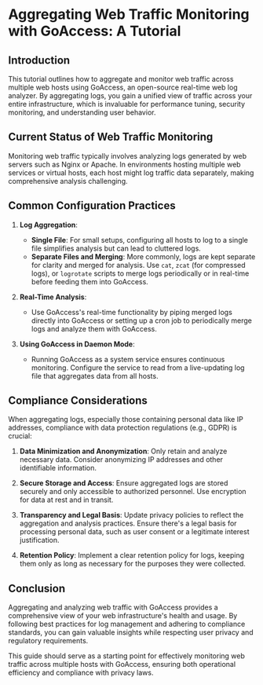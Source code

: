 # Aggregating Web Traffic Monitoring with GoAccess: A Tutorial

## Introduction

This tutorial outlines how to aggregate and monitor web traffic across multiple web hosts using GoAccess, an open-source real-time web log analyzer. By aggregating logs, you gain a unified view of traffic across your entire infrastructure, which is invaluable for performance tuning, security monitoring, and understanding user behavior.

## Current Status of Web Traffic Monitoring

Monitoring web traffic typically involves analyzing logs generated by web servers such as Nginx or Apache. In environments hosting multiple web services or virtual hosts, each host might log traffic data separately, making comprehensive analysis challenging.

## Common Configuration Practices

1. **Log Aggregation**:
   - **Single File**: For small setups, configuring all hosts to log to a single file simplifies analysis but can lead to cluttered logs.
   - **Separate Files and Merging**: More commonly, logs are kept separate for clarity and merged for analysis. Use `cat`, `zcat` (for compressed logs), or `logrotate` scripts to merge logs periodically or in real-time before feeding them into GoAccess.

2. **Real-Time Analysis**:
   - Use GoAccess's real-time functionality by piping merged logs directly into GoAccess or setting up a cron job to periodically merge logs and analyze them with GoAccess.

3. **Using GoAccess in Daemon Mode**:
   - Running GoAccess as a system service ensures continuous monitoring. Configure the service to read from a live-updating log file that aggregates data from all hosts.

## Compliance Considerations

When aggregating logs, especially those containing personal data like IP addresses, compliance with data protection regulations (e.g., GDPR) is crucial:

1. **Data Minimization and Anonymization**: Only retain and analyze necessary data. Consider anonymizing IP addresses and other identifiable information.

2. **Secure Storage and Access**: Ensure aggregated logs are stored securely and only accessible to authorized personnel. Use encryption for data at rest and in transit.

3. **Transparency and Legal Basis**: Update privacy policies to reflect the aggregation and analysis practices. Ensure there's a legal basis for processing personal data, such as user consent or a legitimate interest justification.

4. **Retention Policy**: Implement a clear retention policy for logs, keeping them only as long as necessary for the purposes they were collected.

## Conclusion

Aggregating and analyzing web traffic with GoAccess provides a comprehensive view of your web infrastructure's health and usage. By following best practices for log management and adhering to compliance standards, you can gain valuable insights while respecting user privacy and regulatory requirements.

This guide should serve as a starting point for effectively monitoring web traffic across multiple hosts with GoAccess, ensuring both operational efficiency and compliance with privacy laws.